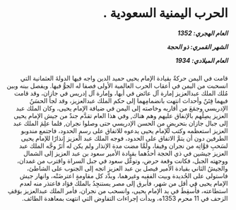 <h1 dir="rtl">الحرب اليمنية السعودية  .</h1>

<h5 dir="rtl">العام الهجري:  1352

الشهر القمري: ذو الحجة

العام الميلادي: 1934</h5>

<p dir="rtl">قامت في اليمن حركةٌ بقيادة الإمام يحيى حميد الدين واجه فيها الدولةَ العثمانية التي انسحبت من اليمن في أعقاب الحرب العالمية الأولى فصفا له الجوُّ فيها. ويفصل بينه وبين مُلك الملك عبدالعزيز إمارة آل عائض في أبها، وإمارة آل إدريس في جازان، وقد قامت فيهما فِتَنٌ وأحداث انتهت بانضمامِهما إلى حكم الملك عبدالعزيز، وقد لجأ الحسَنُ الإدريسي وجمَعَ من أقاربه وخاصته إلى اليمن في ضيافة الإمام يحيى، وكان الملك عبد العزيز يصِلُهم بالإنفاق عليهم وهم هناك, وفي هذا العام تقدَّم جندٌ من جيش الإمام يحيى إلى جبال جازان بتحريضٍ من الحسن الإدريسي حتى وصلوا نجران, فلما علِمَ الملك عبد العزيز استعظمه وكتب للإمام يحيى يدعوه للاتفاق على رسمِ الحدود، فاجتمع مندوبو الطرفين دون أن يتمَّ الاتفاق على الحدود، فوجه الملك عبد العزيز إنذارًا للإمام يحيى لسَحبِ قوَّاتِه من نجران وفيفا، ولَمَّا مضت مدة الإنذار ولم يكن له أثرٌ وجَّه الملك عبد العزيز جيشين في ذي الحجة أحدُهما بقيادة الأمير سعود بن عبد العزيز إلى الشمال ووجهته الجبل، فكانت وقعة حرض، وتوغَّل سعود في جبل السراة واقترب من غمدان، والجيشُ الثاني بقيادة الأمير فيصل بن عبد العزيز اتجه إلى الجنوب على الشاطئ، فاستولى على الحُديدة وبيت الفقيه وغيرهما، وبدَّد كل مقاومةٍ اعترضَتْه، وانهار جيش الإمام يحيى في أقل من شهر، فأبرق إلى مصر يستنجِدُ بالملك فؤاد فاعتذر منه لعدم استطاعته، فأُسقِطَ في يد الإمام يحيى، وانسحب من نجران، فأمر الملك عبدالعزيز بوَقفِ الزحف في 11 محرم 1353ه، وبدأت إجراءات التفاوض التي انتهت بمعاهدة الطائف.</p></br>
